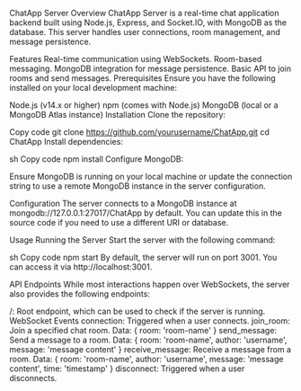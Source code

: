 ChatApp Server
Overview
ChatApp Server is a real-time chat application backend built using Node.js, Express, and Socket.IO, with MongoDB as the database. This server handles user connections, room management, and message persistence.

Features
Real-time communication using WebSockets.
Room-based messaging.
MongoDB integration for message persistence.
Basic API to join rooms and send messages.
Prerequisites
Ensure you have the following installed on your local development machine:

Node.js (v14.x or higher)
npm (comes with Node.js)
MongoDB (local or a MongoDB Atlas instance)
Installation
Clone the repository:


Copy code
git clone https://github.com/yourusername/ChatApp.git
cd ChatApp
Install dependencies:

sh
Copy code
npm install
Configure MongoDB:

Ensure MongoDB is running on your local machine or update the connection string to use a remote MongoDB instance in the server configuration.

Configuration
The server connects to a MongoDB instance at mongodb://127.0.0.1:27017/ChatApp by default. You can update this in the source code if you need to use a different URI or database.

Usage
Running the Server
Start the server with the following command:

sh
Copy code
npm start
By default, the server will run on port 3001. You can access it via http://localhost:3001.

API Endpoints
While most interactions happen over WebSockets, the server also provides the following endpoints:

/: Root endpoint, which can be used to check if the server is running.
WebSocket Events
connection: Triggered when a user connects.
join_room: Join a specified chat room.
Data: { room: 'room-name' }
send_message: Send a message to a room.
Data: { room: 'room-name', author: 'username', message: 'message content' }
receive_message: Receive a message from a room.
Data: { room: 'room-name', author: 'username', message: 'message content', time: 'timestamp' }
disconnect: Triggered when a user disconnects.
